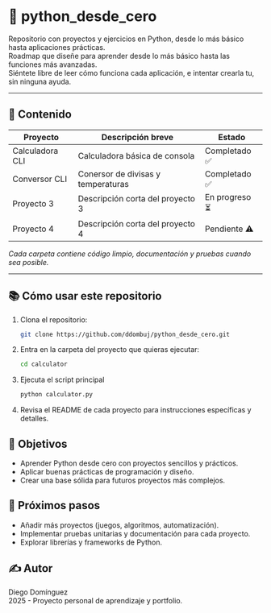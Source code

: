 # 🐍 python_desde_cero

Repositorio con proyectos y ejercicios en Python, desde lo más básico hasta aplicaciones prácticas.  
Roadmap que diseñe para aprender desde lo más básico hasta las funciones más avanzadas.   
Siéntete libre de leer cómo funciona cada aplicación, e intentar crearla tu, sin ninguna ayuda.

---

## 🚀 Contenido

| Proyecto          | Descripción breve                                                | Estado          |
|-------------------|-----------------------------------------------------------------|-----------------|
| Calculadora CLI   | Calculadora básica de consola | Completado ✅   |
| Conversor CLI        | Conersor de divisas y temperaturas                                | Completado ✅  |
| Proyecto 3        | Descripción corta del proyecto 3                                | En progreso ⏳  |
| Proyecto 4        | Descripción corta del proyecto 4                                | Pendiente ⚠️   |

*Cada carpeta contiene código limpio, documentación y pruebas cuando sea posible.*

---

## 📚 Cómo usar este repositorio

1. Clona el repositorio:  
   ```bash
   git clone https://github.com/ddombuj/python_desde_cero.git
2. Entra en la carpeta del proyecto que quieras ejecutar:
   ```bash
   cd calculator
3. Ejecuta el script principal
   ```bash
   python calculator.py
4. Revisa el README de cada proyecto para instrucciones específicas y detalles.

## 🎯 Objetivos

- Aprender Python desde cero con proyectos sencillos y prácticos.
- Aplicar buenas prácticas de programación y diseño.
- Crear una base sólida para futuros proyectos más complejos.

## 📖 Próximos pasos

- Añadir más proyectos (juegos, algoritmos, automatización).
- Implementar pruebas unitarias y documentación para cada proyecto.
- Explorar librerías y frameworks de Python.

## ✍️ Autor
Diego Domínguez  
2025 - Proyecto personal de aprendizaje y portfolio.  
